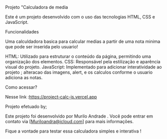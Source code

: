 Projeto "Calculadora de media

Este é um projeto desenvolvido com o uso das tecnologias HTML, CSS e JavaScript.

Funcionalidades

Uma calculdadora basica para calcular medias a partir de uma nota minima que pode ser inserida pelo usuario!

HTML: Utilizado para estruturar o conteúdo da página, permitindo uma organização dos elementos.
CSS: Responsável pela estilização e aparência visual do projeto.
JavaScript: Implementado para adicionar interatividade ao projeto ; alteracao das imagens, alert, e os calculos conforme o usuario adiciona as notas.

Como acessar?

Nesse link :https://project-calc-js.vercel.app

Projeto efetuado by;

Este projeto foi desenvolvido por Murilo Andrade . Você pode entrar em contato via [Muriloandra@icloud.com] para mais informações.

Fique a vontade para testar essa calculadora simples e interativa !
